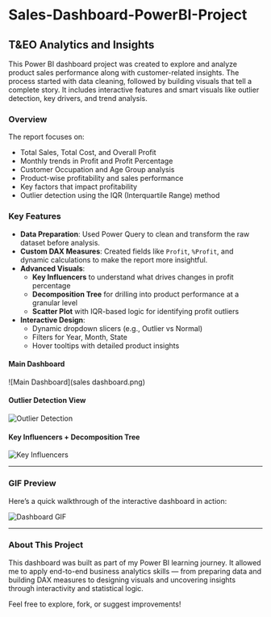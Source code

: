 # Sales-Dashboard-PowerBI-Project

## T&EO Analytics and Insights 

This Power BI dashboard project was created to explore and analyze product sales performance along with customer-related insights. The process started with data cleaning, followed by building visuals that tell a complete story. It includes interactive features and smart visuals like outlier detection, key drivers, and trend analysis.

### Overview

The report focuses on:
- Total Sales, Total Cost, and Overall Profit
- Monthly trends in Profit and Profit Percentage
- Customer Occupation and Age Group analysis
- Product-wise profitability and sales performance
- Key factors that impact profitability
- Outlier detection using the IQR (Interquartile Range) method

### Key Features

- **Data Preparation**: Used Power Query to clean and transform the raw dataset before analysis.
- **Custom DAX Measures**: Created fields like `Profit`, `%Profit`, and dynamic calculations to make the report more insightful.
- **Advanced Visuals**:
  - **Key Influencers** to understand what drives changes in profit percentage
  - **Decomposition Tree** for drilling into product performance at a granular level
  - **Scatter Plot** with IQR-based logic for identifying profit outliers
- **Interactive Design**:
  - Dynamic dropdown slicers (e.g., Outlier vs Normal)
  - Filters for Year, Month, State
  - Hover tooltips with detailed product insights

#### Main Dashboard  
![Main Dashboard](sales dashboard.png)

#### Outlier Detection View  
![Outlier Detection](image2.png)

#### Key Influencers + Decomposition Tree  
![Key Influencers](image3.png)

---

### GIF Preview

Here’s a quick walkthrough of the interactive dashboard in action:

![Dashboard GIF](dashboard-preview.gif)

---

### About This Project

This dashboard was built as part of my Power BI learning journey. It allowed me to apply end-to-end business analytics skills — from preparing data and building DAX measures to designing visuals and uncovering insights through interactivity and statistical logic.

Feel free to explore, fork, or suggest improvements!
